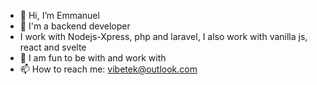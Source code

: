 - 👋 Hi, I’m Emmanuel
- 👀 I'm a backend developer
- I work with  Nodejs-Xpress, php and laravel, I also work with vanilla js, react and svelte
- 💞️ I am fun to be with and work with
- 📫 How to reach me: vibetek@outlook.com

<!---
chibykiss/chibykiss is a ✨ special ✨ repository because its `README.md` (this file) appears on your GitHub profile.
You can click the Preview link to take a look at your changes.
--->
